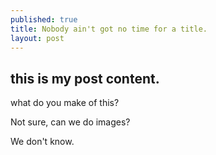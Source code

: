 ```yaml
---
published: true
title: Nobody ain't got no time for a title.
layout: post
---
```

## this is my post content.

what do you make of this?

Not sure, can we do images?

We don't know.